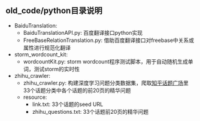## old_code/python目录说明
- BaiduTranslation:
	- BaiduTranslationAPI.py: 百度翻译接口python实现
	- FreeBaseRelationTranslation.py: 借助百度翻译接口对freebase中关系或属性进行规范化翻译
- storm_wordcount_kit:
	- wordcountKit.py: storm wordcount程序测试脚本，用于自动随机生成单词，测试storm的实时性
- zhihu_crawler:
	- zhihu_crawler.py: 构建深度学习问题分类数据集，爬取[知乎话题广场](http://www.zhihu.com/topics)里33个话题分类中各个话题的前20页的精华问题
	- resource:
		- link.txt: 33个话题的seed URL
		- zhihu_questions.txt: 33个话题前20页的精华问题
